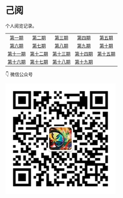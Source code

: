 # 己阅

个人阅览记录。

||||||
|:-------:|:-------:|:-------:|:-------:|:-------:|
|[第一期](posts/post_001.md)|[第二期](posts/post_002.md)|[第三期](posts/post_003.md)|[第四期](posts/post_004.md)|[第五期](posts/post_005.md)|
|[第六期](posts/post_006.md)|[第七期](posts/post_007.md)|[第八期](posts/post_008.md)|[第九期](posts/post_009.md)|[第十期](posts/post_010.md)|
|[第十一期](posts/post_011.md)|[第十二期](posts/post_012.md)|[第十三期](posts/post_013.md)|[第十四期](posts/post_014.md)|[第十五期](posts/post_015.md)|
|[第十六期](posts/post_016.md)| [第十七期](posts/post_017.md)| [第十八期](posts/post_018.md)|[第十九期](posts/post_019.md)||

👇 微信公众号 

![](barcode.jpg)


